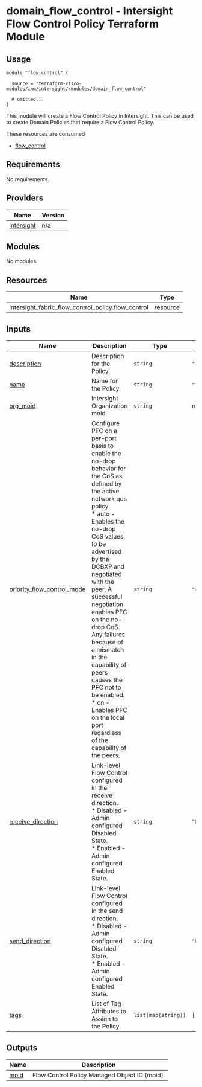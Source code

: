 # domain_flow_control - Intersight Flow Control Policy Terraform Module

## Usage

```hcl
module "flow_control" {

  source = "terraform-cisco-modules/imm/intersight//modules/domain_flow_control"

  # omitted...
}
```

This module will create a Flow Control Policy in Intersight.  This can be used to create Domain Policies that require a Flow Control Policy.  

These resources are consumed

* [flow_control](https://registry.terraform.io/providers/CiscoDevNet/intersight/latest/docs/resources/fabric_flow_control_policy)

<!-- BEGINNING OF PRE-COMMIT-TERRAFORM DOCS HOOK -->
## Requirements

No requirements.

## Providers

| Name | Version |
|------|---------|
| <a name="provider_intersight"></a> [intersight](#provider\_intersight) | n/a |

## Modules

No modules.

## Resources

| Name | Type |
|------|------|
| [intersight_fabric_flow_control_policy.flow_control](https://registry.terraform.io/providers/CiscoDevNet/intersight/latest/docs/resources/fabric_flow_control_policy) | resource |

## Inputs

| Name | Description | Type | Default | Required |
|------|-------------|------|---------|:--------:|
| <a name="input_description"></a> [description](#input\_description) | Description for the Policy. | `string` | `""` | no |
| <a name="input_name"></a> [name](#input\_name) | Name for the Policy. | `string` | `"flow_control"` | no |
| <a name="input_org_moid"></a> [org\_moid](#input\_org\_moid) | Intersight Organization moid. | `string` | n/a | yes |
| <a name="input_priority_flow_control_mode"></a> [priority\_flow\_control\_mode](#input\_priority\_flow\_control\_mode) | Configure PFC on a per-port basis to enable the no-drop behavior for the CoS as defined by the active network qos policy.<br>* auto - Enables the no-drop CoS values to be advertised by the DCBXP and negotiated with the peer.  A successful negotiation enables PFC on the no-drop CoS.  Any failures because of a mismatch in the capability of peers causes the PFC not to be enabled.<br>* on - Enables PFC on the local port regardless of the capability of the peers. | `string` | `"auto"` | no |
| <a name="input_receive_direction"></a> [receive\_direction](#input\_receive\_direction) | Link-level Flow Control configured in the receive direction.<br>* Disabled - Admin configured Disabled State.<br>* Enabled - Admin configured Enabled State. | `string` | `"Disabled"` | no |
| <a name="input_send_direction"></a> [send\_direction](#input\_send\_direction) | Link-level Flow Control configured in the send direction.<br>* Disabled - Admin configured Disabled State.<br>* Enabled - Admin configured Enabled State. | `string` | `"Disabled"` | no |
| <a name="input_tags"></a> [tags](#input\_tags) | List of Tag Attributes to Assign to the Policy. | `list(map(string))` | `[]` | no |

## Outputs

| Name | Description |
|------|-------------|
| <a name="output_moid"></a> [moid](#output\_moid) | Flow Control Policy Managed Object ID (moid). |
<!-- END OF PRE-COMMIT-TERRAFORM DOCS HOOK -->
